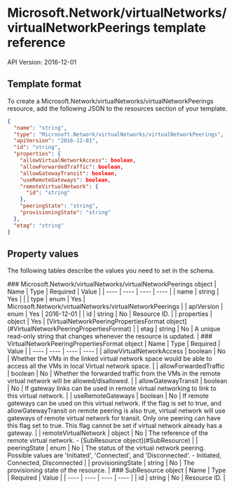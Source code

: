 # Microsoft.Network/virtualNetworks/virtualNetworkPeerings template reference
API Version: 2016-12-01
## Template format

To create a Microsoft.Network/virtualNetworks/virtualNetworkPeerings resource, add the following JSON to the resources section of your template.

```json
{
  "name": "string",
  "type": "Microsoft.Network/virtualNetworks/virtualNetworkPeerings",
  "apiVersion": "2016-12-01",
  "id": "string",
  "properties": {
    "allowVirtualNetworkAccess": boolean,
    "allowForwardedTraffic": boolean,
    "allowGatewayTransit": boolean,
    "useRemoteGateways": boolean,
    "remoteVirtualNetwork": {
      "id": "string"
    },
    "peeringState": "string",
    "provisioningState": "string"
  },
  "etag": "string"
}
```
## Property values

The following tables describe the values you need to set in the schema.

<a id="Microsoft.Network/virtualNetworks/virtualNetworkPeerings" />
### Microsoft.Network/virtualNetworks/virtualNetworkPeerings object
|  Name | Type | Required | Value |
|  ---- | ---- | ---- | ---- |
|  name | string | Yes |  |
|  type | enum | Yes | Microsoft.Network/virtualNetworks/virtualNetworkPeerings |
|  apiVersion | enum | Yes | 2016-12-01 |
|  id | string | No | Resource ID. |
|  properties | object | Yes | [VirtualNetworkPeeringPropertiesFormat object](#VirtualNetworkPeeringPropertiesFormat) |
|  etag | string | No | A unique read-only string that changes whenever the resource is updated. |


<a id="VirtualNetworkPeeringPropertiesFormat" />
### VirtualNetworkPeeringPropertiesFormat object
|  Name | Type | Required | Value |
|  ---- | ---- | ---- | ---- |
|  allowVirtualNetworkAccess | boolean | No | Whether the VMs in the linked virtual network space would be able to access all the VMs in local Virtual network space. |
|  allowForwardedTraffic | boolean | No | Whether the forwarded traffic from the VMs in the remote virtual network will be allowed/disallowed. |
|  allowGatewayTransit | boolean | No | If gateway links can be used in remote virtual networking to link to this virtual network. |
|  useRemoteGateways | boolean | No | If remote gateways can be used on this virtual network. If the flag is set to true, and allowGatewayTransit on remote peering is also true, virtual network will use gateways of remote virtual network for transit. Only one peering can have this flag set to true. This flag cannot be set if virtual network already has a gateway. |
|  remoteVirtualNetwork | object | No | The reference of the remote virtual network. - [SubResource object](#SubResource) |
|  peeringState | enum | No | The status of the virtual network peering. Possible values are 'Initiated', 'Connected', and 'Disconnected'. - Initiated, Connected, Disconnected |
|  provisioningState | string | No | The provisioning state of the resource. |


<a id="SubResource" />
### SubResource object
|  Name | Type | Required | Value |
|  ---- | ---- | ---- | ---- |
|  id | string | No | Resource ID. |

